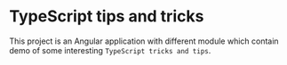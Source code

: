 # TypeScript tips and tricks

This project is an Angular application with different module which contain demo of some interesting `TypeScript tricks and tips`.